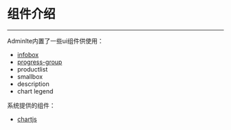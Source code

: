 # 组件介绍
---

Adminlte内置了一些ui组件供使用：

- [infobox](components/infobox.md)
- [progress-group](components/progressbar.md)
- productlist
- smallbox
- description
- chart legend

系统提供的组件：

- [chartjs](./chartjs.md)